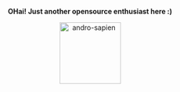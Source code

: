 <p align="center"><strong>OHai! Just another opensource enthusiast here :)</strong></p>
<p align="center"><img width="125" src="https://komarev.com/ghpvc/?username=andro-sapien&style=flat-square" alt="andro-sapien"></p>


